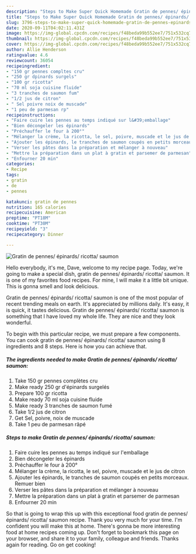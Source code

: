 ```yaml
---
description: "Steps to Make Super Quick Homemade Gratin de pennes/ épinards/ ricotta/ saumon"
title: "Steps to Make Super Quick Homemade Gratin de pennes/ épinards/ ricotta/ saumon"
slug: 3796-steps-to-make-super-quick-homemade-gratin-de-pennes-epinards-ricotta-saumon
date: 2020-09-11T04:02:11.431Z
image: https://img-global.cpcdn.com/recipes/f48beda99b552ee7/751x532cq70/gratin-de-pennes-epinards-ricotta-saumon-photo-principale-de-la-recette.jpg
thumbnail: https://img-global.cpcdn.com/recipes/f48beda99b552ee7/751x532cq70/gratin-de-pennes-epinards-ricotta-saumon-photo-principale-de-la-recette.jpg
cover: https://img-global.cpcdn.com/recipes/f48beda99b552ee7/751x532cq70/gratin-de-pennes-epinards-ricotta-saumon-photo-principale-de-la-recette.jpg
author: Allie Henderson
ratingvalue: 4.6
reviewcount: 36054
recipeingredient:
- "150 gr pennes compltes cru"
- "250 gr dpinards surgels"
- "100 gr ricotta"
- "70 ml soja cuisine fluide"
- "3 tranches de saumon fum"
- "1/2 jus de citron"
- " Sel poivre noix de muscade"
- "1 peu de parmesan rp"
recipeinstructions:
- "Faire cuire les pennes au temps indiqué sur l&#39;emballage"
- "Bien décongeler les épinards"
- "Préchauffer le four à 200°"
- "Mélanger la crème, la ricotta, le sel, poivre, muscade et le jus de citron"
- "Ajouter les épinards, le tranches de saumon coupés en petits morceaux. Remuer bien"
- "Verser les pâtes dans la préparation et mélanger à nouveau"
- "Mettre la préparation dans un plat à gratin et parsemer de parmesan"
- "Enfourner 20 min"
categories:
- Recipe
tags:
- gratin
- de
- pennes

katakunci: gratin de pennes 
nutrition: 165 calories
recipecuisine: American
preptime: "PT18M"
cooktime: "PT30M"
recipeyield: "3"
recipecategory: Dinner

---
```



![Gratin de pennes/ épinards/ ricotta/ saumon](https://img-global.cpcdn.com/recipes/f48beda99b552ee7/751x532cq70/gratin-de-pennes-epinards-ricotta-saumon-photo-principale-de-la-recette.jpg)

Hello everybody, it's me, Dave, welcome to my recipe page. Today, we're going to make a special dish, gratin de pennes/ épinards/ ricotta/ saumon. It is one of my favorites food recipes. For mine, I will make it a little bit unique. This is gonna smell and look delicious.



Gratin de pennes/ épinards/ ricotta/ saumon is one of the most popular of recent trending meals on earth. It's appreciated by millions daily. It's easy, it is quick, it tastes delicious. Gratin de pennes/ épinards/ ricotta/ saumon is something that I have loved my whole life. They are nice and they look wonderful.


To begin with this particular recipe, we must prepare a few components. You can cook gratin de pennes/ épinards/ ricotta/ saumon using 8 ingredients and 8 steps. Here is how you can achieve that.

<!--inarticleads1-->

##### The ingredients needed to make Gratin de pennes/ épinards/ ricotta/ saumon:

1. Take 150 gr pennes complètes cru
1. Make ready 250 gr d&#39;épinards surgelés
1. Prepare 100 gr ricotta
1. Make ready 70 ml soja cuisine fluide
1. Make ready 3 tranches de saumon fumé
1. Take 1/2 jus de citron
1. Get  Sel, poivre, noix de muscade
1. Take 1 peu de parmesan râpé




<!--inarticleads2-->

##### Steps to make Gratin de pennes/ épinards/ ricotta/ saumon:

1. Faire cuire les pennes au temps indiqué sur l&#39;emballage
1. Bien décongeler les épinards
1. Préchauffer le four à 200°
1. Mélanger la crème, la ricotta, le sel, poivre, muscade et le jus de citron
1. Ajouter les épinards, le tranches de saumon coupés en petits morceaux. Remuer bien
1. Verser les pâtes dans la préparation et mélanger à nouveau
1. Mettre la préparation dans un plat à gratin et parsemer de parmesan
1. Enfourner 20 min




So that is going to wrap this up with this exceptional food gratin de pennes/ épinards/ ricotta/ saumon recipe. Thank you very much for your time. I'm confident you will make this at home. There's gonna be more interesting food at home recipes coming up. Don't forget to bookmark this page on your browser, and share it to your family, colleague and friends. Thanks again for reading. Go on get cooking!
